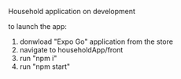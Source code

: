 Household application on development

to launch the app:
1. donwload "Expo Go" application from the store
2. navigate to householdApp/front
3. run "npm i"
4. run "npm start"
